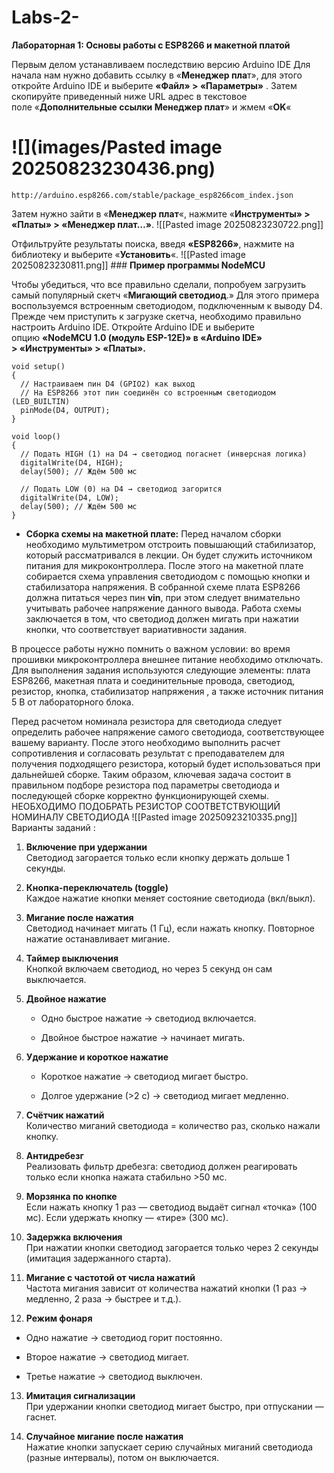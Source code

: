 # Labs-2-
**Лабораторная 1: Основы работы с ESP8266 и макетной платой** 
 

Первым делом устанавливаем ​​последствию версию Arduino IDE Для начала нам нужно добавить ссылку в «**Менеджер пла**т», для этого откройте Arduino IDE и выберите **«Файл» > «Параметры»** . Затем скопируйте приведенный ниже URL адрес в текстовое поле «**Дополнительные ссылки Менеджер плат**» и жмем «**OK**«
# ![](images/Pasted image 20250823230436.png)


```http://arduino.esp8266.com/stable/package_esp8266com_index.json ```




Затем нужно зайти в «**Менеджер плат**«, нажмите «**Инструменты» > «Платы» > «Менеджер плат…»**. ![[Pasted image 20250823230722.png]]


Отфильтруйте результаты поиска, введя **«ESP8266»**, нажмите на библиотеку и выберите «**Установить**«.
![[Pasted image 20250823230811.png]]
    ### **Пример программы NodeMCU**

Чтобы убедиться, что все правильно сделали, попробуем загрузить самый популярный скетч «**Мигающий светодиод**.»​​ Для этого примера воспользуемся встроенным светодиодом, подключенным к выводу D4.  
Прежде чем приступить к загрузке скетча, необходимо правильно настроить Arduino IDE. Откройте Arduino IDE и выберите опцию **«NodeMCU 1.0 (модуль ESP-12E)» в «Arduino IDE» > «Инструменты» > «Платы».**

```
void setup()
{
  // Настраиваем пин D4 (GPIO2) как выход
  // На ESP8266 этот пин соединён со встроенным светодиодом (LED_BUILTIN)
  pinMode(D4, OUTPUT);
}

void loop()
{
  // Подать HIGH (1) на D4 → светодиод погаснет (инверсная логика)
  digitalWrite(D4, HIGH);
  delay(500); // Ждём 500 мс

  // Подать LOW (0) на D4 → светодиод загорится
  digitalWrite(D4, LOW);
  delay(500); // Ждём 500 мс
}
```
- **Сборка схемы на макетной плате:**
	Перед началом сборки необходимо мультиметром отстроить повышающий стабилизатор, который рассматривался в лекции. Он будет служить источником питания для микроконтроллера. После этого на макетной плате собирается схема управления светодиодом с помощью кнопки и стабилизатора напряжения. В собранной схеме плата ESP8266 должна питаться через пин **vin**, при этом следует внимательно учитывать рабочее напряжение данного вывода. Работа схемы заключается в том, что светодиод должен мигать при нажатии кнопки, что соответствует вариативности задания.

В процессе работы нужно помнить о важном условии: во время прошивки микроконтроллера внешнее питание необходимо отключать. Для выполнения задания используются следующие элементы: плата ESP8266, макетная плата и соединительные провода, светодиод, резистор, кнопка, стабилизатор напряжения , а также источник питания 5 В от лабораторного блока.

Перед расчетом номинала резистора для светодиода следует определить рабочее напряжение самого светодиода, соответствующее вашему варианту. После этого необходимо выполнить расчет сопротивления и согласовать результат с преподавателем для получения подходящего резистора, который будет использоваться при дальнейшей сборке. Таким образом, ключевая задача состоит в правильном подборе резистора под параметры светодиода и последующей сборке корректно функционирующей схемы.
НЕОБХОДИМО ПОДОБРАТЬ РЕЗИСТОР СООТВЕТСТВУЮЩИЙ НОМИНАЛУ СВЕТОДИОДА 
![[Pasted image 20250923210335.png]]
Варианты заданий :
1. **Включение при удержании**  
    Светодиод загорается только если кнопку держать дольше 1 секунды.
    
2. **Кнопка-переключатель (toggle)**  
    Каждое нажатие кнопки меняет состояние светодиода (вкл/выкл).
    
3. **Мигание после нажатия**  
    Светодиод начинает мигать (1 Гц), если нажать кнопку. Повторное нажатие останавливает мигание.
    
4. **Таймер выключения**  
    Кнопкой включаем светодиод, но через 5 секунд он сам выключается.
    
5. **Двойное нажатие**
    
    - Одно быстрое нажатие → светодиод включается.
        
    - Двойное быстрое нажатие → начинает мигать.
        
6. **Удержание и короткое нажатие**
    
    - Короткое нажатие → светодиод мигает быстро.
        
    - Долгое удержание (>2 с) → светодиод мигает медленно.
        
7. **Счётчик нажатий**  
    Количество миганий светодиода = количество раз, сколько нажали кнопку.
    
8. **Антидребезг**  
    Реализовать фильтр дребезга: светодиод должен реагировать только если кнопка нажата стабильно >50 мс.
    
9. **Морзянка по кнопке**  
    Если нажать кнопку 1 раз — светодиод выдаёт сигнал «точка» (100 мс). Если удержать кнопку — «тире» (300 мс).
    
10. **Задержка включения**  
    При нажатии кнопки светодиод загорается только через 2 секунды (имитация задержанного старта).
    
11. **Мигание с частотой от числа нажатий**  
    Частота мигания зависит от количества нажатий кнопки (1 раз → медленно, 2 раза → быстрее и т.д.).
    
12. **Режим фонаря**
    

- Одно нажатие → светодиод горит постоянно.
    
- Второе нажатие → светодиод мигает.
    
- Третье нажатие → светодиод выключен.
    

13. **Имитация сигнализации**  
    При удержании кнопки светодиод мигает быстро, при отпускании — гаснет.
    
14. **Случайное мигание после нажатия**  
    Нажатие кнопки запускает серию случайных миганий светодиода (разные интервалы), потом он выключается.

